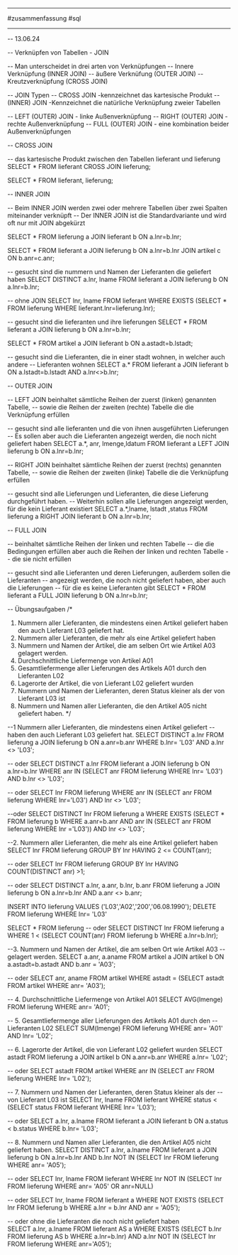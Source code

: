___________
#zusammenfassung
#sql 
__________


-- 13.06.24

-- Verknüpfen von Tabellen - JOIN

-- Man unterscheidet in drei arten von Verknüpfungen
-- Innere Verknüpfung (INNER JOIN)
-- äußere Verknüfung (OUTER JOIN)
-- Kreutzverknüpfung (CROSS JOIN)

-- JOIN Typen
-- CROSS JOIN		-kennzeichnet das kartesische Produkt
-- (INNER) JOIN		-Kennzeichnet die natürliche Verknüpfung zweier Tabellen

-- LEFT (OUTER) JOIN - linke Außenverknüpfung
-- RIGHT (OUTER) JOIN - rechte Außenverknüpfung
-- FULL (OUTER) JOIN - eine kombination beider Außenverknüpfungen



-- CROSS JOIN

-- das kartesische Produkt zwischen den Tabellen lieferant und lieferung
SELECT * FROM lieferant CROSS JOIN lieferung;

SELECT * FROM lieferant, lieferung;

-- INNER JOIN

-- Beim INNER JOIN werden zwei oder mehrere Tabellen über zwei Spalten miteinander verknüpft
-- Der INNER JOIN ist die Standardvariante und wird oft nur mit JOIN abgekürzt

SELECT * FROM lieferung a JOIN lieferant b
ON a.lnr=b.lnr;

SELECT * FROM lieferant a JOIN lieferung b
ON a.lnr=b.lnr JOIN artikel c ON b.anr=c.anr;

-- gesucht sind die nummern und Namen der Lieferanten die geliefert haben
SELECT DISTINCT a.lnr, lname FROM lieferant a JOIN lieferung b
ON a.lnr=b.lnr;

-- ohne JOIN
SELECT lnr, lname FROM lieferant
WHERE EXISTS (SELECT * FROM lieferung
				WHERE lieferant.lnr=lieferung.lnr);
 

 -- gesucht sind die lieferanten und ihre lieferungen
 SELECT * FROM lieferant a JOIN lieferung b
 ON a.lnr=b.lnr;

 SELECT * FROM artikel a JOIN lieferant b
 ON a.astadt=b.lstadt;

 -- gesucht sind die Lieferanten, die in einer stadt wohnen, in welcher auch andere
 -- Lieferanten wohnen
 SELECT a.* FROM lieferant a JOIN lieferant b
 ON a.lstadt=b.lstadt
 AND a.lnr<>b.lnr;

 -- OUTER JOIN
 
 -- LEFT JOIN beinhaltet sämtliche Reihen der zuerst (linken) genannten Tabelle, 
 -- sowie die Reihen der zweiten (rechte) Tabelle die die Verknüpfung erfüllen

 -- gesucht sind alle lieferanten und die von ihnen ausgeführten Lieferungen 
 -- Es sollen aber auch die Lieferanten angezeigt werden, die noch nicht geliefert haben
SELECT a.*, anr, lmenge,ldatum FROM lieferant a LEFT JOIN lieferung b 
ON a.lnr=b.lnr;


-- RIGHT JOIN beinhaltet sämtliche Reihen der zuerst (rechts) genannten Tabelle, 
 -- sowie die Reihen der zweiten (linke) Tabelle die die Verknüpfung erfüllen

-- gesucht sind alle Lieferungen und Lieferanten, die diese Lieferung durchgeführt haben.
-- Weiterhin sollen alle Lieferungen angezeigt werden, für die kein Lieferant existiert
SELECT a.*,lname, lstadt ,status FROM lieferung a RIGHT JOIN lieferant b
ON a.lnr=b.lnr;

-- FULL JOIN

-- beinhaltet sämtliche Reihen der linken und rechten Tabelle
-- die die Bedingungen erfüllen aber auch die Reihen der linken und rechten Tabelle
-- die sie nicht erfüllen

-- gesucht sind alle Lieferanten und deren Lieferungen, außerdem sollen die Lieferanten
-- angezeigt werden, die noch nicht geliefert haben, aber auch die Lieferungen
-- für die es keine Lieferanten gibt
SELECT * FROM lieferant a FULL JOIN lieferung b
ON a.lnr=b.lnr;

-- Übungsaufgaben
/*
1. Nummern aller Lieferanten, die mindestens einen Artikel geliefert
	haben den auch Lieferant L03 geliefert hat.
2. Nummern aller Lieferanten, die mehr als eine Artikel geliefert haben
3. Nummern und Namen der Artikel, die am selben Ort wie Artikel A03 
	gelagert werden.
4. Durchschnittliche Liefermenge von Artikel A01
5. Gesamtliefermenge aller Lieferungen des Artikels A01 durch den
	Lieferanten L02
6. Lagerorte der Artikel, die von Lieferant L02 geliefert wurden
7. Nummern und Namen der Lieferanten, deren Status kleiner als der 
	von Lieferant L03 ist
8. Nummern und Namen aller Lieferanten, die den Artikel A05 nicht 
	geliefert haben.
*/


--1 Nummern aller Lieferanten, die mindestens einen Artikel geliefert
--	haben den auch Lieferant L03 geliefert hat.
SELECT DISTINCT a.lnr FROM lieferung a JOIN lieferung b
ON a.anr=b.anr
WHERE b.lnr= 'L03'
AND a.lnr <> 'L03';

-- oder
SELECT DISTINCT a.lnr FROM lieferant a JOIN lieferung b
ON a.lnr=b.lnr
WHERE anr IN (SELECT anr FROM lieferung 
				WHERE lnr= 'L03')
AND b.lnr <> 'L03';

-- oder
SELECT lnr FROM lieferung 
WHERE anr IN (SELECT anr FROM lieferung 
				WHERE lnr='L03')
AND lnr <> 'L03';

--oder
SELECT DISTINCT lnr FROM lieferung a
WHERE EXISTS (SELECT * FROM lieferung b
				WHERE a.anr=b.anr AND anr IN (SELECT anr FROM lieferung 
											WHERE lnr ='L03'))
AND lnr <> 'L03';

--2. Nummern aller Lieferanten, die mehr als eine Artikel geliefert haben
SELECT lnr FROM lieferung 
GROUP BY lnr
HAVING 2 <= COUNT(anr);

-- oder
SELECT lnr FROM lieferung
GROUP BY lnr 
HAVING COUNT(DISTINCT anr) >1;

-- oder
SELECT DISTINCT a.lnr, a.anr, b.lnr, b.anr FROM lieferung a JOIN lieferung b
ON a.lnr=b.lnr
AND a.anr <> b.anr; 

INSERT INTO lieferung VALUES ('L03','A02','200','06.08.1990');
DELETE FROM lieferung WHERE lnr= 'L03'

SELECT * FROM lieferung
-- oder
SELECT DISTINCT lnr FROM lieferung a
WHERE 1 < (SELECT COUNT(anr) FROM lieferung b
			WHERE a.lnr=b.lnr);

--3. Nummern und Namen der Artikel, die am selben Ort wie Artikel A03 
--   gelagert werden.
SELECT a.anr, a.aname FROM artikel a JOIN artikel b
ON a.astadt=b.astadt
AND b.anr = 'A03';

-- oder
SELECT anr, aname FROM artikel
WHERE astadt = (SELECT astadt FROM artikel 
					WHERE anr= 'A03');

-- 4. Durchschnittliche Liefermenge von Artikel A01
SELECT AVG(lmenge) FROM lieferung
WHERE anr= 'A01';

-- 5. Gesamtliefermenge aller Lieferungen des Artikels A01 durch den
--	  Lieferanten L02
SELECT SUM(lmenge) FROM lieferung
WHERE anr= 'A01' AND lnr= 'L02';

-- 6. Lagerorte der Artikel, die von Lieferant L02 geliefert wurden
SELECT astadt FROM lieferung a JOIN artikel b
ON a.anr=b.anr 
WHERE a.lnr= 'L02';

-- oder
SELECT astadt FROM artikel
WHERE anr IN (SELECT anr FROM lieferung 
				WHERE lnr= 'L02'); 


-- 7. Nummern und Namen der Lieferanten, deren Status kleiner als der 
--    von Lieferant L03 ist
SELECT lnr, lname FROM lieferant
WHERE status < (SELECT status FROM lieferant
				WHERE lnr= 'L03');

-- oder
SELECT a.lnr, a.lname FROM lieferant a JOIN lieferant b
ON a.status < b.status
WHERE b.lnr= 'L03';

-- 8. Nummern und Namen aller Lieferanten, die den Artikel A05 nicht geliefert haben.
SELECT DISTINCT a.lnr, a.lname FROM lieferant a JOIN lieferung b
ON a.lnr=b.lnr 
AND b.lnr NOT IN (SELECT lnr FROM lieferung 
					WHERE anr= 'A05');


-- oder
SELECT lnr, lname FROM lieferant
WHERE lnr NOT IN (SELECT lnr FROM lieferung 
					WHERE anr= 'A05' OR anr=NULL)


-- oder
SELECT lnr, lname FROM lieferant a
WHERE NOT EXISTS (SELECT lnr FROM lieferung b
					WHERE a.lnr = b.lnr
					AND anr = 'A05');

-- oder ohne die Lieferanten die noch nicht geliefert haben					
SELECT a.lnr, a.lname FROM lieferant AS a
WHERE EXISTS (SELECT b.lnr FROM lieferung AS b WHERE a.lnr=b.lnr)
AND a.lnr NOT IN (SELECT lnr FROM lieferung WHERE anr='A05');
